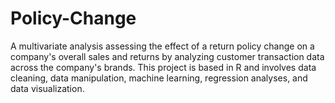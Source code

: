 # Policy-Change

A multivariate analysis assessing the effect of a return policy change on a company's overall sales and returns by analyzing customer transaction data across the company's brands. This project is based in R and involves data cleaning, data manipulation, machine learning, regression analyses, and data visualization.
